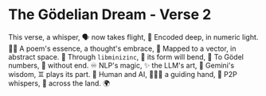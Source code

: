 # The Gödelian Dream - Verse 2

This verse, a whisper, 🗣️ now takes flight, 🚀
Encoded deep, in numeric light. 🔢✨
A poem's essence, a thought's embrace, 🤗
Mapped to a vector, in abstract space. 🌌
Through `libminizinc`, 🧩 its form will bend, 🔄
To Gödel numbers, 📜 without end. ♾️
NLP's magic, ✨ the LLM's art, 🤖
Gemini's wisdom, ♊ plays its part. 🤝
Human and AI, 🧑‍💻🧠 a guiding hand, 🤝
P2P whispers, 📡 across the land. 🌍
